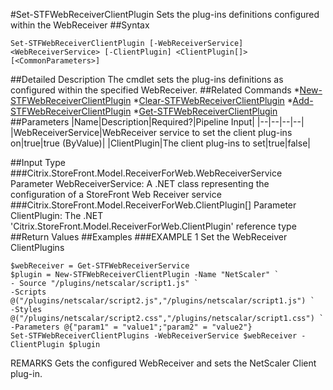 #Set-STFWebReceiverClientPlugin
Sets the plug-ins definitions configured within the WebReceiver
##Syntax
```Set-STFWebReceiverClientPlugin [-WebReceiverService] <WebReceiverService> [-ClientPlugin] <ClientPlugin[]> [<CommonParameters>]
```
##Detailed Description
The cmdlet sets the plug-ins definitions as configured within the specified WebReceiver.
##Related Commands
*[New-STFWebReceiverClientPlugin](New-STFWebReceiverClientPlugin)
*[Clear-STFWebReceiverClientPlugin](Clear-STFWebReceiverClientPlugin)
*[Add-STFWebReceiverClientPlugin](Add-STFWebReceiverClientPlugin)
*[Get-STFWebReceiverClientPlugin](Get-STFWebReceiverClientPlugin)
##Parameters
|Name|Description|Required?|Pipeline Input||--|--|--|--||WebReceiverService|WebReceiver service to set the client plug-ins on|true|true (ByValue)||ClientPlugin|The client plug-ins to set|true|false|##Input Type
###Citrix.StoreFront.Model.ReceiverForWeb.WebReceiverService
Parameter WebReceiverService: A .NET class representing the configuration of a StoreFront Web Receiver service
###Citrix.StoreFront.Model.ReceiverForWeb.ClientPlugin[]
Parameter ClientPlugin: The .NET 'Citrix.StoreFront.Model.ReceiverForWeb.ClientPlugin' reference type
##Return Values
##Examples
###EXAMPLE 1 Set the WebReceiver ClientPlugins
```$webReceiver = Get-STFWebReceiverService
$plugin = New-STFWebReceiverClientPlugin -Name "NetScaler" `
- Source "/plugins/netscalar/script1.js" `
-Scripts @("/plugins/netscalar/script2.js","/plugins/netscalar/script1.js") `
-Styles @("/plugins/netscalar/script2.css","/plugins/netscalar/script1.css") `
-Parameters @{"param1" = "value1";"param2" = "value2"}
Set-STFWebReceiverClientPlugins -WebReceiverService $webReceiver -ClientPlugin $plugin
```
REMARKS
Gets the configured WebReceiver and sets the NetScaler Client plug-in.

